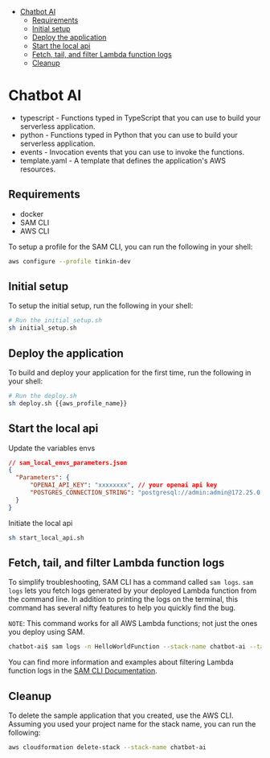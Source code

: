 - [Chatbot AI](#chatbot-ai)
  - [Requirements](#requirements)
  - [Initial setup](#initial-setup)
  - [Deploy the application](#deploy-the-application)
  - [Start the local api](#start-the-local-api)
  - [Fetch, tail, and filter Lambda function logs](#fetch-tail-and-filter-lambda-function-logs)
  - [Cleanup](#cleanup)


# Chatbot AI

- typescript - Functions typed in TypeScript that you can use to build your serverless application.
- python - Functions typed in Python that you can use to build your serverless application.
- events - Invocation events that you can use to invoke the functions.
- template.yaml - A template that defines the application's AWS resources.

## Requirements

- docker
- SAM CLI
- AWS CLI

To setup a profile for the SAM CLI, you can run the following in your shell:

```bash
aws configure --profile tinkin-dev
```

## Initial setup

To setup the initial setup, run the following in your shell:

```bash
# Run the initial_setup.sh
sh initial_setup.sh
```

## Deploy the application

To build and deploy your application for the first time, run the following in your shell:

```bash
# Run the deploy.sh
sh deploy.sh {{aws_profile_name}}
```

## Start the local api

Update the variables envs

```json
// sam_local_envs_parameters.json
{
  "Parameters": {
      "OPENAI_API_KEY": "xxxxxxxx", // your openai api key
      "POSTGRES_CONNECTION_STRING": "postgresql://admin:admin@172.25.0.2:5432/conversations-dev" // postgres connection string
  }
}
```

Initiate the local api

```bash
sh start_local_api.sh
```

## Fetch, tail, and filter Lambda function logs

To simplify troubleshooting, SAM CLI has a command called `sam logs`. `sam logs` lets you fetch logs generated by your deployed Lambda function from the command line. In addition to printing the logs on the terminal, this command has several nifty features to help you quickly find the bug.

`NOTE`: This command works for all AWS Lambda functions; not just the ones you deploy using SAM.

```bash
chatbot-ai$ sam logs -n HelloWorldFunction --stack-name chatbot-ai --tail
```

You can find more information and examples about filtering Lambda function logs in the [SAM CLI Documentation](https://docs.aws.amazon.com/serverless-application-model/latest/developerguide/serverless-sam-cli-logging.html).
## Cleanup

To delete the sample application that you created, use the AWS CLI. Assuming you used your project name for the stack name, you can run the following:

```bash
aws cloudformation delete-stack --stack-name chatbot-ai
```